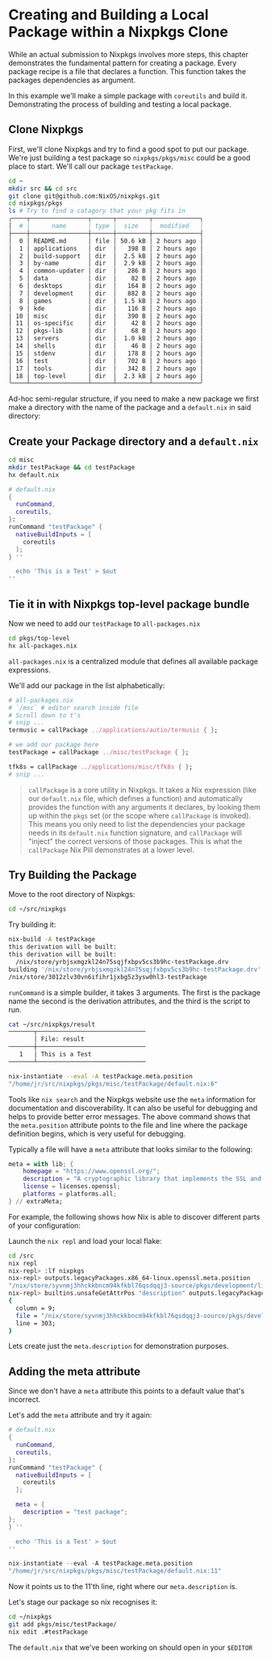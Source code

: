 # Creating and Building a Local Package within a Nixpkgs Clone

While an actual submission to Nixpkgs involves more steps, this chapter
demonstrates the fundamental pattern for creating a package. Every package
recipe is a file that declares a function. This function takes the packages
dependencies as argument.

In this example we'll make a simple package with `coreutils` and build it.
Demonstrating the process of building and testing a local package.

## Clone Nixpkgs

First, we'll clone Nixpkgs and try to find a good spot to put our package. We're
just building a test package so `nixpkgs/pkgs/misc` could be a good place to
start. We'll call our package `testPackage`.

```bash
cd ~
mkdir src && cd src
git clone git@github.com:NixOS/nixpkgs.git
cd nixpkgs/pkgs
ls # Try to find a catagory that your pkg fits in
╭────┬────────────────┬──────┬─────────┬─────────────╮
│  # │      name      │ type │  size   │  modified   │
├────┼────────────────┼──────┼─────────┼─────────────┤
│  0 │ README.md      │ file │ 50.6 kB │ 2 hours ago │
│  1 │ applications   │ dir  │   398 B │ 2 hours ago │
│  2 │ build-support  │ dir  │  2.5 kB │ 2 hours ago │
│  3 │ by-name        │ dir  │  2.9 kB │ 2 hours ago │
│  4 │ common-updater │ dir  │   286 B │ 2 hours ago │
│  5 │ data           │ dir  │    82 B │ 2 hours ago │
│  6 │ desktops       │ dir  │   164 B │ 2 hours ago │
│  7 │ development    │ dir  │   882 B │ 2 hours ago │
│  8 │ games          │ dir  │  1.5 kB │ 2 hours ago │
│  9 │ kde            │ dir  │   116 B │ 2 hours ago │
│ 10 │ misc           │ dir  │   390 B │ 2 hours ago │
│ 11 │ os-specific    │ dir  │    42 B │ 2 hours ago │
│ 12 │ pkgs-lib       │ dir  │    68 B │ 2 hours ago │
│ 13 │ servers        │ dir  │  1.0 kB │ 2 hours ago │
│ 14 │ shells         │ dir  │    46 B │ 2 hours ago │
│ 15 │ stdenv         │ dir  │   178 B │ 2 hours ago │
│ 16 │ test           │ dir  │   702 B │ 2 hours ago │
│ 17 │ tools          │ dir  │   342 B │ 2 hours ago │
│ 18 │ top-level      │ dir  │  2.3 kB │ 2 hours ago │
╰────┴────────────────┴──────┴─────────┴─────────────╯
```

Ad-hoc semi-regular structure, if you need to make a new package we first make a
directory with the name of the package and a `default.nix` in said directory:

## Create your Package directory and a `default.nix`

```bash
cd misc
mkdir testPackage && cd testPackage
hx default.nix
```

```nix
# default.nix
{
  runCommand,
  coreutils,
}:
runCommand "testPackage" {
  nativeBuildInputs = [
    coreutils
  ];
} ''

  echo 'This is a Test' > $out
''
```

## Tie it in with Nixpkgs top-level package bundle

Now we need to add our `testPackage` to `all-packages.nix`

```bash
cd pkgs/top-level
hx all-packages.nix
```

`all-packages.nix` is a centralized module that defines all available package
expressions.

We'll add our package in the list alphabetically:

```nix
# all-packages.nix
# `/msc` # editor search inside file
# Scroll down to t's
# snip ...
termusic = callPackage ../applications/autio/termusic { };

# we add our package here
testPackage = callPackage ../misc/testPackage { };

tfk8s = callPackage ../applications/misc/tfk8s { };
# snip ...
```

> `callPackage` is a core utility in Nixpkgs. It takes a Nix expression (like
> our `default.nix` file, which defines a function) and automatically provides
> the function with any arguments it declares, by looking them up within the
> `pkgs` set (or the scope where `callPackage` is invoked). This means you only
> need to list the dependencies your package needs in its `default.nix` function
> signature, and `callPackage` will "inject" the correct versions of those
> packages. This is what the `callPackage` Nix Pill demonstrates at a lower
> level.

## Try Building the Package

Move to the root directory of Nixpkgs:

```bash
cd ~/src/nixpkgs
```

Try building it:

```bash
nix-build -A testPackage
this derivation will be built:
this derivation will be built:
  /nix/store/yrbjsxmgzkl24n75sqjfxbpv5cs3b9hc-testPackage.drv
building '/nix/store/yrbjsxmgzkl24n75sqjfxbpv5cs3b9hc-testPackage.drv'...
/nix/store/3012zlv30vn6ifihr1jxbg5z3ysw0hl3-testPackage
```

`runCommand` is a simple builder, it takes 3 arguments. The first is the package
name the second is the derivation attributes, and the third is the script to
run.

```bash
cat ~/src/nixpkgs/result
───────┬──────────────────────────────
       │ File: result
───────┼──────────────────────────────
   1   │ This is a Test
───────┴──────────────────────────────
```

```bash
nix-instantiate --eval -A testPackage.meta.position
"/home/jr/src/nixpkgs/pkgs/misc/testPackage/default.nix:6"
```

Tools like `nix search` and the Nixpkgs website use the `meta` information for
documentation and discoverability. It can also be useful for debugging and helps
to provide better error messages. The above command shows that the
`meta.position` attribute points to the file and line where the package
definition begins, which is very useful for debugging.

Typically a file will have a `meta` attribute that looks similar to the
following:

```nix
meta = with lib; {
    homepage = "https://www.openssl.org/";
    description = "A cryptographic library that implements the SSL and TLS protocols";
    license = licenses.openssl;
    platforms = platforms.all;
} // extraMeta;
```

For example, the following shows how Nix is able to discover different parts of
your configuration:

Launch the `nix repl` and load your local flake:

```bash
cd /src
nix repl
nix-repl> :lf nixpkgs
nix-repl> outputs.legacyPackages.x86_64-linux.openssl.meta.position
"/nix/store/syvnmj3hhckkbncm94kfkbl76qsdqqj3-source/pkgs/development/libraries/openssl/default.nix:303"
nix-repl> builtins.unsafeGetAttrPos "description" outputs.legacyPackages.x86_64-linux.openssl.meta
{
  column = 9;
  file = "/nix/store/syvnmj3hhckkbncm94kfkbl76qsdqqj3-source/pkgs/development/libraries/openssl/default.nix";
  line = 303;
}
```

Lets create just the `meta.description` for demonstration purposes.

## Adding the meta attribute

Since we don't have a `meta` attribute this points to a default value that's
incorrect.

Let's add the `meta` attribute and try it again:

```nix
# default.nix
{
  runCommand,
  coreutils,
}:
runCommand "testPackage" {
  nativeBuildInputs = [
    coreutils
  ];

  meta = {
    description = "test package";
};
} ''

  echo 'This is a Test' > $out
''
```

```nix
nix-instantiate --eval -A testPackage.meta.position
"/home/jr/src/nixpkgs/pkgs/misc/testPackage/default.nix:11"
```

Now it points us to the 11'th line, right where our `meta.description` is.

Let's stage our package so nix recognises it:

```bash
cd ~/nixpkgs
git add pkgs/misc/testPackage/
nix edit .#testPackage
```

The `default.nix` that we've been working on should open in your `$EDITOR`
